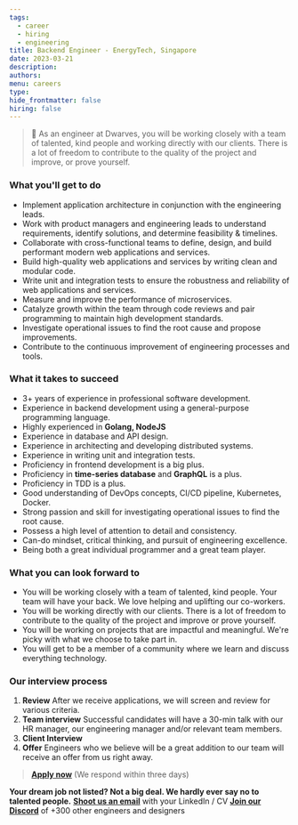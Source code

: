 ```yaml
---
tags:
  - career
  - hiring
  - engineering
title: Backend Engineer - EnergyTech, Singapore
date: 2023-03-21
description:
authors:
menu: careers
type:
hide_frontmatter: false
hiring: false
---
```

> 🤝 As an engineer at Dwarves, you will be working closely with a team of talented, kind people and working directly with our clients. There is a lot of freedom to contribute to the quality of the project and improve, or prove yourself.

### What you'll get to do
- Implement application architecture in conjunction with the engineering leads.
- Work with product managers and engineering leads to understand requirements, identify solutions, and determine feasibility & timelines.
- Collaborate with cross-functional teams to define, design, and build performant modern web applications and services.
- Build high-quality web applications and services by writing clean and modular code.
- Write unit and integration tests to ensure the robustness and reliability of web applications and services.
- Measure and improve the performance of microservices.
- Catalyze growth within the team through code reviews and pair programming to maintain high development standards.
- Investigate operational issues to find the root cause and propose improvements.
- Contribute to the continuous improvement of engineering processes and tools.

### What it takes to succeed
- 3+ years of experience in professional software development.
- Experience in backend development using a general-purpose programming language.
- Highly experienced in **Golang, NodeJS**
- Experience in database and API design.
- Experience in architecting and developing distributed systems.
- Experience in writing unit and integration tests.
- Proficiency in frontend development is a big plus.
- Proficiency in **time-series database** and **GraphQL** is a plus.
- Proficiency in TDD is a plus.
- Good understanding of DevOps concepts, CI/CD pipeline, Kubernetes, Docker.
- Strong passion and skill for investigating operational issues to find the root cause.
- Possess a high level of attention to detail and consistency.
- Can-do mindset, critical thinking, and pursuit of engineering excellence.
- Being both a great individual programmer and a great team player.

### What you can look forward to
- You will be working closely with a team of talented, kind people. Your team will have your back. We love helping and uplifting our co-workers.
- You will be working directly with our clients. There is a lot of freedom to contribute to the quality of the project and improve or prove yourself.
- You will be working on projects that are impactful and meaningful. We're picky with what we choose to take part in.
- You will get to be a member of a community where we learn and discuss everything technology.

### Our interview process
1. **Review**
After we receive applications, we will screen and review for various criteria.
2. **Team interview**
Successful candidates will have a 30-min talk with our HR manager, our engineering manager and/or relevant team members.
3. **Client Interview**
4. **Offer**
Engineers who we believe will be a great addition to our team will receive an offer from us right away.

> **[Apply now](mailto:spawn@d.foundation)** (We respond within three days)

**Your dream job not listed? Not a big deal. We hardly ever say no to talented people.**
[**Shoot us an email**](mailto:spawn@dwarvesv.com) with your LinkedIn / CV
[**Join our Discord**](https://discord.gg/dwarvesv) of +300 other engineers and designers
